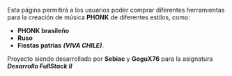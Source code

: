 Esta página permitirá a los usuarios poder comprar diferentes herramientas para la creación de música **PHONK** de diferentes estilos, como:
- **PHONK brasileño** 
- **Ruso**
- **Fiestas patrias** ***(VIVA CHILE)***.

Proyecto siendo desarrollado por **Sebiac** y **GoguX76** para la asignatura ***Desarrollo FullStack II***
